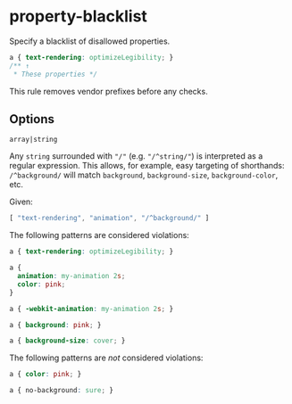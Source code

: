 # property-blacklist

Specify a blacklist of disallowed properties.

```css
a { text-rendering: optimizeLegibility; }
/** ↑
 * These properties */
```

This rule removes vendor prefixes before any checks.

## Options

`array|string`

Any `string` surrounded with `"/"` (e.g. `"/^string/"`) is interpreted as a regular expression. This allows, for example, easy targeting of shorthands: `/^background/` will match `background`, `background-size`, `background-color`, etc.

Given:

```js
[ "text-rendering", "animation", "/^background/" ]
```

The following patterns are considered violations:

```css
a { text-rendering: optimizeLegibility; }
```

```css
a {
  animation: my-animation 2s;
  color: pink;
}
```

```css
a { -webkit-animation: my-animation 2s; }
```

```css
a { background: pink; }
```

```css
a { background-size: cover; }
```

The following patterns are *not* considered violations:

```css
a { color: pink; }
```

```css
a { no-background: sure; }
```
